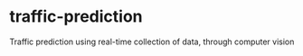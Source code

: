 # traffic-prediction
Traffic prediction using real-time collection of data, through computer vision
